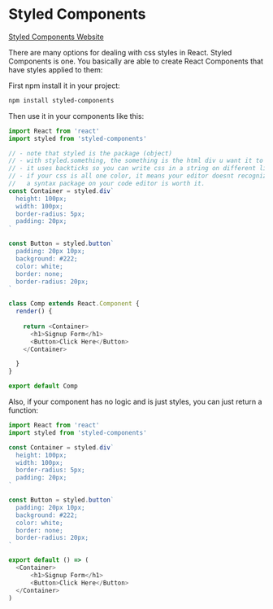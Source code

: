 # Styled Components

[Styled Components Website](https://www.styled-components.com/)

There are many options for dealing with css styles in React. Styled Components is one. You basically are able to create
React Components that have styles applied to them:

First npm install it in your project:
```bash
npm install styled-components
```

Then use it in your components like this:
```js
import React from 'react'
import styled from 'styled-components'

// - note that styled is the package (object)
// - with styled.something, the something is the html div u want it to be under the hood
// - it uses backticks so you can write css in a string on different lines
// - if your css is all one color, it means your editor doesnt recognize styled components syntax, installing 
//   a syntax package on your code editor is worth it.
const Container = styled.div`
  height: 100px;
  width: 100px;
  border-radius: 5px;
  padding: 20px;
`

const Button = styled.button`
  padding: 20px 10px;
  background: #222;
  color: white;
  border: none;
  border-radius: 20px;
`

class Comp extends React.Component {
  render() {
  
    return <Container>
      <h1>Signup Form</h1>
      <Button>Click Here</Button>
    </Container>

  }
}

export default Comp


```


Also, if your component has no logic and is just styles, you can just return a function:
```js
import React from 'react'
import styled from 'styled-components'

const Container = styled.div`
  height: 100px;
  width: 100px;
  border-radius: 5px;
  padding: 20px;
`

const Button = styled.button`
  padding: 20px 10px;
  background: #222;
  color: white;
  border: none;
  border-radius: 20px;
`

export default () => (
  <Container>
      <h1>Signup Form</h1>
      <Button>Click Here</Button>
  </Container>
)

```
